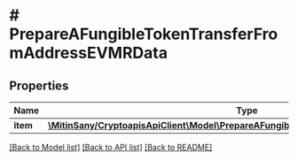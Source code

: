 # # PrepareAFungibleTokenTransferFromAddressEVMRData

## Properties

Name | Type | Description | Notes
------------ | ------------- | ------------- | -------------
**item** | [**\MitinSany/CryptoapisApiClient\Model\PrepareAFungibleTokenTransferFromAddressEVMRI**](PrepareAFungibleTokenTransferFromAddressEVMRI.md) |  |

[[Back to Model list]](../../README.md#models) [[Back to API list]](../../README.md#endpoints) [[Back to README]](../../README.md)

